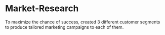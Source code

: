 # Market-Research
To maximize the chance of success, created 3 different customer segments to produce tailored marketing campaigns to each of them.
